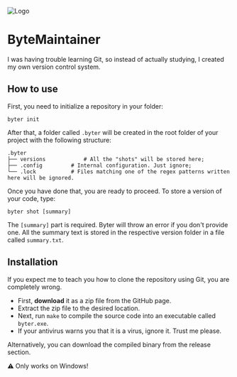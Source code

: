 ![Logo](https://raw.githubusercontent.com/Hylley/ByteMaintainer/main/res/icon.ico)
# ByteMaintainer
I was having trouble learning Git, so instead of actually studying, I created my own version control system.

## How to use

First, you need to initialize a repository in your folder:
```
byter init
```
After that, a folder called `.byter` will be created in the root folder of your project with the following structure:
```
.byter
├── versions			# All the "shots" will be stored here;
├── .config			# Internal configuration. Just ignore;
└── .lock			# Files matching one of the regex patterns written here will be ignored.
```
Once you have done that, you are ready to proceed. To store a version of your code, type:
````
byter shot [summary]
````
The `[summary]` part is required. Byter will throw an error if you don't provide one. All the summary text is stored in the respective version folder in a file called `summary.txt`.

## Installation

If you expect me to teach you how to clone the repository using Git, you are completely wrong.

- First, **download** it as a zip file from the GitHub page.
- Extract the zip file to the desired location.
- Next, run `make` to compile the source code into an executable called `byter.exe`.
- If your antivirus warns you that it is a virus, ignore it. Trust me please.

Alternatively, you can download the compiled binary from the release section.

⚠️ Only works on Windows!